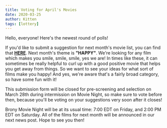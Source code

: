 ```yaml
---
title: Voting for April's Movies
date: 2020-03-25
author: Kitten
tags: [lottery]
---
```


Hello, everyone!  Here's the newest round of polls!

If you'd like to submit a suggestion for next month's movie list, you can find that **[HERE][lotto]**. Next month's theme is **"HAPPY"**.  We're looking for any film which makes you smile, smile, smile, yes we are!  In times like these, it can sometimes be really helpful to curl up with a good positive movie that helps you get away from things.  So we want to see your ideas for what sort of films make you happy!  And yes, we're aware that's a fairly broad category, so have some fun with it!

This submission form will be closed for pre-screening and selection on March 28th during intermission on Movie Night, so make sure to vote before then, because you'll be voting on your suggestions very soon after it closes!

Brony Movie Night will be at its usual time: 7:00 EDT on Friday, and 2:00 PM EDT on Saturday.  All of the films for next month will be announced in our next news post.  Hope to see you then!

[lotto]: https://docs.google.com/forms/d/e/1FAIpQLSdzd884G0Gq8smD4FLVfh-c1axumuCuzmEWkzQ6SbMXJAwGag/viewform

